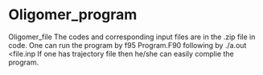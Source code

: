 # Oligomer_program
Oligomer_file
The codes and corresponding input files are in the .zip file in code. 
One can run the program by 
f95 Program.F90
following by 
./a.out <file.inp
If one has trajectory file then he/she can easily complie the program.
